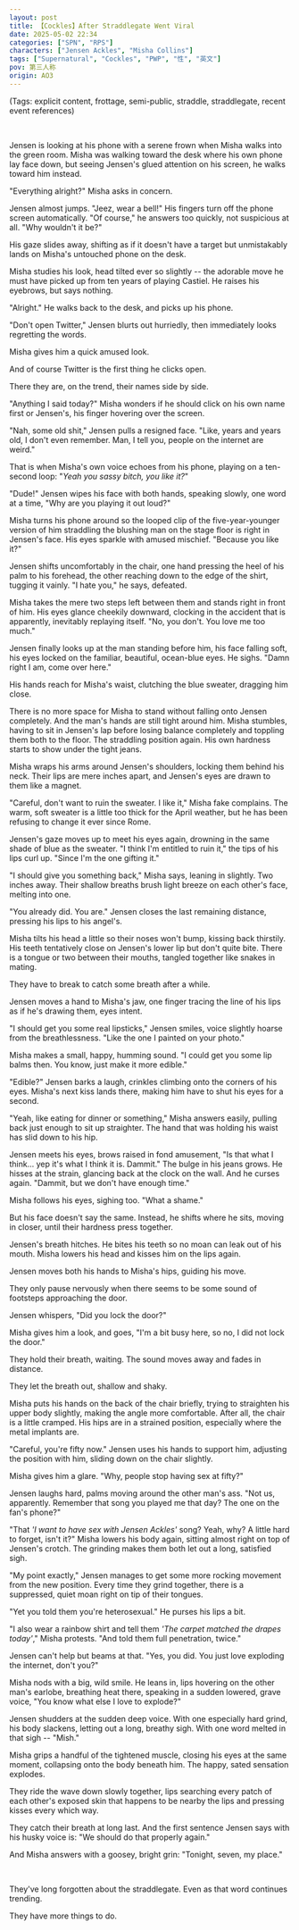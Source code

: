 ```yaml
---
layout: post
title: 【Cockles】After Straddlegate Went Viral
date: 2025-05-02 22:34
categories: ["SPN", "RPS"]
characters: ["Jensen Ackles", "Misha Collins"]
tags: ["Supernatural", "Cockles", "PWP", "性", "英文"]
pov: 第三人称
origin: AO3
---
```


(Tags: explicit content, frottage, semi-public, straddle, straddlegate, recent event references)

<br>

Jensen is looking at his phone with a serene frown when Misha walks into the green room. Misha was walking toward the desk where his own phone lay face down, but seeing Jensen's glued attention on his screen, he walks toward him instead.

"Everything alright?" Misha asks in concern.

Jensen almost jumps. "Jeez, wear a bell!" His fingers turn off the phone screen automatically. "Of course," he answers too quickly, not suspicious at all. "Why wouldn't it be?"

His gaze slides away, shifting as if it doesn't have a target but unmistakably lands on Misha's untouched phone on the desk.

Misha studies his look, head tilted ever so slightly -- the adorable move he must have picked up from ten years of playing Castiel. He raises his eyebrows, but says nothing.

"Alright." He walks back to the desk, and picks up his phone.

"Don't open Twitter," Jensen blurts out hurriedly, then immediately looks regretting the words.

Misha gives him a quick amused look.

And of course Twitter is the first thing he clicks open.

There they are, on the trend, their names side by side.

"Anything I said today?" Misha wonders if he should click on his own name first or Jensen's, his finger hovering over the screen.

"Nah, some old shit," Jensen pulls a resigned face. "Like, years and years old, I don't even remember. Man, I tell you, people on the internet are weird."

That is when Misha's own voice echoes from his phone, playing on a ten-second loop: "*Yeah you sassy bitch, you like it?*"

"Dude!" Jensen wipes his face with both hands, speaking slowly, one word at a time, "Why are you playing it out loud?"

Misha turns his phone around so the looped clip of the five-year-younger version of him straddling the blushing man on the stage floor is right in Jensen's face. His eyes sparkle with amused mischief. "Because you like it?"

Jensen shifts uncomfortably in the chair, one hand pressing the heel of his palm to his forehead, the other reaching down to the edge of the shirt, tugging it vainly. "I hate you," he says, defeated.

Misha takes the mere two steps left between them and stands right in front of him. His eyes glance cheekily downward, clocking in the accident that is apparently, inevitably replaying itself. "No, you don't. You love me too much."

Jensen finally looks up at the man standing before him, his face falling soft, his eyes locked on the familiar, beautiful, ocean-blue eyes. He sighs. "Damn right I am, come over here."

His hands reach for Misha's waist, clutching the blue sweater, dragging him close.

There is no more space for Misha to stand without falling onto Jensen completely. And the man's hands are still tight around him. Misha stumbles, having to sit in Jensen's lap before losing balance completely and toppling them both to the floor. The straddling position again. His own hardness starts to show under the tight jeans.

Misha wraps his arms around Jensen's shoulders, locking them behind his neck. Their lips are mere inches apart, and Jensen's eyes are drawn to them like a magnet.

"Careful, don't want to ruin the sweater. I like it," Misha fake complains. The warm, soft sweater is a little too thick for the April weather, but he has been refusing to change it ever since Rome.

Jensen's gaze moves up to meet his eyes again, drowning in the same shade of blue as the sweater. "I think I'm entitled to ruin it," the tips of his lips curl up. "Since I'm the one gifting it."

"I should give you something back," Misha says, leaning in slightly. Two inches away. Their shallow breaths brush light breeze on each other's face, melting into one.

"You already did. You are." Jensen closes the last remaining distance, pressing his lips to his angel's.

Misha tilts his head a little so their noses won't bump, kissing back thirstily. His teeth tentatively close on Jensen's lower lip but don't quite bite. There is a tongue or two between their mouths, tangled together like snakes in mating.

They have to break to catch some breath after a while.

Jensen moves a hand to Misha's jaw, one finger tracing the line of his lips as if he's drawing them, eyes intent.

"I should get you some real lipsticks," Jensen smiles, voice slightly hoarse from the breathlessness. "Like the one I painted on your photo."

Misha makes a small, happy, humming sound. "I could get you some lip balms then. You know, just make it more edible."

"Edible?" Jensen barks a laugh, crinkles climbing onto the corners of his eyes. Misha's next kiss lands there, making him have to shut his eyes for a second.

"Yeah, like eating for dinner or something," Misha answers easily, pulling back just enough to sit up straighter. The hand that was holding his waist has slid down to his hip.

Jensen meets his eyes, brows raised in fond amusement, "Is that what I think... yep it's what I think it is. Dammit." The bulge in his jeans grows. He hisses at the strain, glancing back at the clock on the wall. And he curses again. "Dammit, but we don't have enough time."

Misha follows his eyes, sighing too. "What a shame."

But his face doesn't say the same. Instead, he shifts where he sits, moving in closer, until their hardness press together.

Jensen's breath hitches. He bites his teeth so no moan can leak out of his mouth. Misha lowers his head and kisses him on the lips again.

Jensen moves both his hands to Misha's hips, guiding his move.

They only pause nervously when there seems to be some sound of footsteps approaching the door.

Jensen whispers, "Did you lock the door?"

Misha gives him a look, and goes, "I'm a bit busy here, so no, I did not lock the door."

They hold their breath, waiting. The sound moves away and fades in distance.

They let the breath out, shallow and shaky.

Misha puts his hands on the back of the chair briefly, trying to straighten his upper body slightly, making the angle more comfortable. After all, the chair is a little cramped. His hips are in a strained position, especially where the metal implants are.

"Careful, you're fifty now." Jensen uses his hands to support him, adjusting the position with him, sliding down on the chair slightly.

Misha gives him a glare. "Why, people stop having sex at fifty?"

Jensen laughs hard, palms moving around the other man's ass. "Not us, apparently. Remember that song you played me that day? The one on the fan's phone?"

"That *'I want to have sex with Jensen Ackles'* song? Yeah, why? A little hard to forget, isn't it?" Misha lowers his body again, sitting almost right on top of Jensen's crotch. The grinding makes them both let out a long, satisfied sigh.

"My point exactly," Jensen manages to get some more rocking movement from the new position. Every time they grind together, there is a suppressed, quiet moan right on tip of their tongues.

"Yet you told them you're heterosexual." He purses his lips a bit.

"I also wear a rainbow shirt and tell them *'The carpet matched the drapes today'*," Misha protests. "And told them full penetration, twice."

Jensen can't help but beams at that. "Yes, you did. You just love exploding the internet, don't you?"

Misha nods with a big, wild smile. He leans in, lips hovering on the other man's earlobe, breathing heat there, speaking in a sudden lowered, grave voice, "You know what else I love to explode?"

Jensen shudders at the sudden deep voice. With one especially hard grind, his body slackens, letting out a long, breathy sigh. With one word melted in that sigh -- "Mish."

Misha grips a handful of the tightened muscle, closing his eyes at the same moment, collapsing onto the body beneath him. The happy, sated sensation explodes.

They ride the wave down slowly together, lips searching every patch of each other's exposed skin that happens to be nearby the lips and pressing kisses every which way.

They catch their breath at long last. And the first sentence Jensen says with his husky voice is: "We should do that properly again."

And Misha answers with a goosey, bright grin: "Tonight, seven, my place."

<br>

They've long forgotten about the straddlegate. Even as that word continues trending.

They have more things to do.
